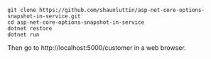 
    git clone https://github.com/shaunluttin/asp-net-core-options-snapshot-in-service.git
    cd asp-net-core-options-snapshot-in-service
    dotnet restore
    dotnet run

Then go to http://localhost:5000/customer in a web browser.